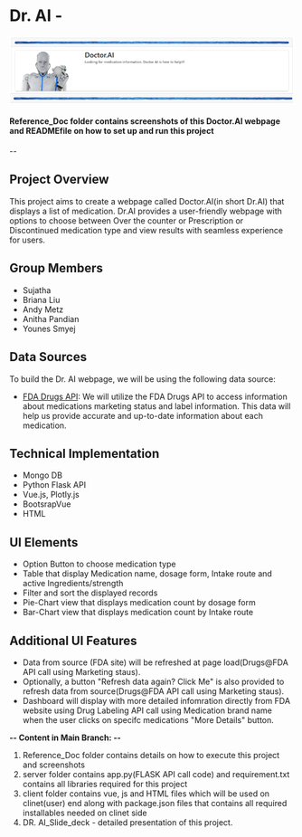 # Dr. AI -
![Image Description](Img_3.png)
#### Reference_Doc folder contains screenshots of this Doctor.AI webpage and READMEfile on how to set up and run this project
--
## Project Overview
This project aims to create a webpage called Doctor.AI(in short Dr.AI) that displays a list of medication. Dr.AI provides a user-friendly webpage with options to choose between Over the counter or Prescription or Discontinued medication type and view results with seamless experience for users.

## Group Members
- Sujatha
- Briana Liu
- Andy Metz
- Anitha Pandian
- Younes Smyej

## Data Sources
To build the Dr. AI webpage, we will be using the following data source:

- [FDA Drugs API](https://api.fda.gov/drug/drugsfda.json): We will utilize the FDA Drugs API to access information about medications marketing status and label information. This data will help us provide accurate and up-to-date information about each medication.

## Technical Implementation
* Mongo DB
* Python Flask API
* Vue.js, Plotly.js
* BootsrapVue
* HTML

## UI Elements 
* Option Button to choose medication type
* Table that display Medication name, dosage form, Intake route and active Ingredients/strength
* Filter and sort the displayed records
* Pie-Chart view that displays medication count by dosage form
* Bar-Chart view that displays medication count by Intake route

## Additional UI Features
* Data from source (FDA site) will be refreshed at page load(Drugs@FDA API call using Marketing staus).
* Optionally, a button "Refresh data again? Click Me" is also provided to refresh data from source(Drugs@FDA API call using Marketing staus).
* Dashboard will display with more detailed infomration directly from FDA website using Drug Labeling API call using Medication brand name when the user clicks on specifc medications "More Details" button.

**-- Content in Main Branch: --**
1. Reference_Doc folder contains details on how to execute this project and screenshots
2. server folder contains app.py(FLASK API call code) and requirement.txt contains all libraries required for this project
3. client folder contains vue, js and HTML files which will be used on clinet(user) end along with package.json files that contains all required installables needed on clinet side
4. DR. AI_Slide_deck - detailed presentation of this project. 



